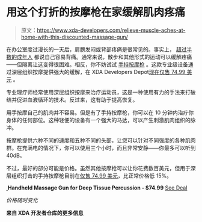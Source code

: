 # 用这个打折的按摩枪在家缓解肌肉疼痛

> 原文：<https://www.xda-developers.com/relieve-muscle-aches-at-home-with-this-discounted-massage-gun/>

在办公室度过漫长的一天后，肩膀发闷或背部疼痛是很常见的。事实上， [超过半数的成年人](https://www.statista.com/statistics/749769/us-residents-that-treated-their-own-back-pain-symptoms-in-the-us-by-age/) 都说自己容易背痛。通常来说，散步和其他形式的运动可以缓解疼痛——但隔离让这变得很困难。相反，你不妨试试 [手持按摩枪](https://depot.xda-developers.com/sales/handheld-massage-gun-for-deep-tissue-percussion?utm_source=xda-developers.com&utm_medium=referral&utm_campaign=handheld-massage-gun-for-deep-tissue-percussion&utm_term=scsf-397962&utm_content=a0x1P000004sQM1QAM&scsonar=1) 。这款专业级设备通过深层组织按摩提供强大的缓解，在 XDA Developers Depot[现在仅售 74.99 美元](https://depot.xda-developers.com/sales/handheld-massage-gun-for-deep-tissue-percussion?utm_source=xda-developers.com&utm_medium=referral&utm_campaign=handheld-massage-gun-for-deep-tissue-percussion&utm_term=scsf-397962&utm_content=a0x1P000004sQM1QAM&scsonar=1) 。

专业理疗师经常使用深层组织按摩来治疗运动员，这是一种使用有力的手法来打破结并促进血液循环的技术。反过来，这有助于提高恢复。

用手按摩自己的肌肉并不容易。但是有了手持按摩枪，你可以在 10 分钟内治疗你身体的任何部位。这种轻便的设备有一个强大的马达，可以产生刺激肌肉组织的脉冲。

按摩枪提供六种不同的速度和五种不同的头部，让您可以针对不同强度的各种肌肉群。在充满电的情况下，你可以使用三个小时，而且非常安静——你最多可以听到 40dB。

不过，最好的部分可能是价格。虽然其他按摩枪可以让你花费数百美元，但用于深层组织打击的手持按摩枪目前在[仅售 74.99 美元](https://depot.xda-developers.com/sales/handheld-massage-gun-for-deep-tissue-percussion?utm_source=xda-developers.com&utm_medium=referral&utm_campaign=handheld-massage-gun-for-deep-tissue-percussion&utm_term=scsf-397962&utm_content=a0x1P000004sQM1QAM&scsonar=1)，比正常价格低 15%。

[ ](https://depot.xda-developers.com/sales/handheld-massage-gun-for-deep-tissue-percussion?utm_source=xda-developers.com&utm_medium=referral-cta&utm_campaign=handheld-massage-gun-for-deep-tissue-percussion&utm_term=scsf-397962&utm_content=a0x1P000004sQM1QAM&scsonar=1)**Handheld Massage Gun for Deep Tissue Percussion - $74.99** [See Deal](https://depot.xda-developers.com/sales/handheld-massage-gun-for-deep-tissue-percussion?utm_source=xda-developers.com&utm_medium=referral-cta&utm_campaign=handheld-massage-gun-for-deep-tissue-percussion&utm_term=scsf-397962&utm_content=a0x1P000004sQM1QAM&scsonar=1)

*价格随时变化*

**来自 XDA 开发者仓库的更多信息**